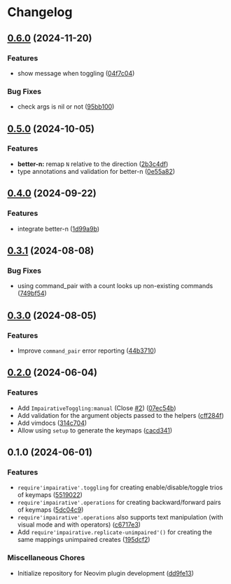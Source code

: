 # Changelog

## [0.6.0](https://github.com/idanarye/nvim-impairative/compare/v0.5.0...v0.6.0) (2024-11-20)


### Features

* show message when toggling ([04f7c04](https://github.com/idanarye/nvim-impairative/commit/04f7c043ab5f06c2f46e5e9d501b1ac70e5bd4af))


### Bug Fixes

* check args is nil or not ([95bb100](https://github.com/idanarye/nvim-impairative/commit/95bb100c74e61b3b25344b6261ca2b4dffc188e2))

## [0.5.0](https://github.com/idanarye/nvim-impairative/compare/v0.4.0...v0.5.0) (2024-10-05)


### Features

* **better-n:** remap `N` relative to the direction ([2b3c4df](https://github.com/idanarye/nvim-impairative/commit/2b3c4df86f4a4f36e1656c0a1c1cf722b46ec74a))
* type annotations and validation for better-n ([0e55a82](https://github.com/idanarye/nvim-impairative/commit/0e55a82c049e45a22c387418db60ebdcf22d8323))

## [0.4.0](https://github.com/idanarye/nvim-impairative/compare/v0.3.1...v0.4.0) (2024-09-22)


### Features

* integrate better-n ([1d99a9b](https://github.com/idanarye/nvim-impairative/commit/1d99a9be7dae7ecf1f0a14cacb70e01c6fc9961a))

## [0.3.1](https://github.com/idanarye/nvim-impairative/compare/v0.3.0...v0.3.1) (2024-08-08)


### Bug Fixes

* using command_pair with a count looks up non-existing commands ([749bf54](https://github.com/idanarye/nvim-impairative/commit/749bf54ae5f8e987a2f773bd5b4b27cb251a1eca))

## [0.3.0](https://github.com/idanarye/nvim-impairative/compare/v0.2.0...v0.3.0) (2024-08-05)


### Features

* Improve `command_pair` error reporting ([44b3710](https://github.com/idanarye/nvim-impairative/commit/44b3710513b0b3f106ca639b47031182dff6d629))

## [0.2.0](https://github.com/idanarye/nvim-impairative/compare/v0.1.0...v0.2.0) (2024-06-04)


### Features

* Add `ImpairativeToggling:manual` (Close [#2](https://github.com/idanarye/nvim-impairative/issues/2)) ([07ec54b](https://github.com/idanarye/nvim-impairative/commit/07ec54bc37895114ed463bb4004d7f960b0360a4))
* Add validation for the argument objects passed to the helpers ([cff284f](https://github.com/idanarye/nvim-impairative/commit/cff284f8223b98000dc1e20939385910596a1404))
* Add vimdocs ([314c704](https://github.com/idanarye/nvim-impairative/commit/314c7045faf7c804ef7564d7c5b5c04d8b29b1e5))
* Allow using `setup` to generate the keymaps ([cacd341](https://github.com/idanarye/nvim-impairative/commit/cacd341857d67ddab0bf8199bfd1e81cf8bd5952))

## 0.1.0 (2024-06-01)


### Features

* `require'impairative'.toggling` for creating enable/disable/toggle trios of keymaps ([5519022](https://github.com/idanarye/nvim-impairative/commit/551902281320e47b40aab43f0772bc2659d9b102))
* `require'impairative'.operations` for creating backward/forward pairs of keymaps ([5dc04c9](https://github.com/idanarye/nvim-impairative/commit/5dc04c92a2a63923efa036a83a9b9b290dcce11f))
* `require'impairative'.operations` also supports text manipulation (with visual mode and with operators) ([c6717e3](https://github.com/idanarye/nvim-impairative/commit/c6717e3c48a79b8d18291503c430f3404a2f4523))
* Add `require'impairative.replicate-unimpaired'()` for creating the same mappings unimpaired creates ([195dcf2](https://github.com/idanarye/nvim-impairative/commit/195dcf26ed63b65b28793abd1bbc0d717f94ce3d))


### Miscellaneous Chores

* Initialize repository for Neovim plugin development ([dd9fe13](https://github.com/idanarye/nvim-impairative/commit/dd9fe13c8dbf2990f769acfaa2e8f3a31ab7580a))
